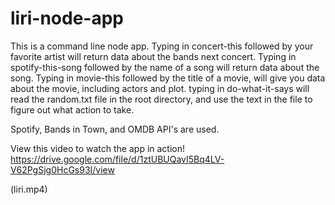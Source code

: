 # liri-node-app

This is a command line node app. 
Typing in concert-this followed by your favorite artist will return data about the bands next concert. 
Typing in spotify-this-song followed by the name of a song will return data about the song. 
Typing in movie-this followed by the title of a movie, will give you data about the movie, including actors and plot. 
typing in do-what-it-says will read the random.txt file in the root directory, and use the text in the file to figure out what action to take. 

Spotify, Bands in Town, and OMDB API's are used. 

View this video to watch the app in action! 
https://drive.google.com/file/d/1ztUBUQavI5Bq4LV-V62PgSjg0HcGs93I/view

(liri.mp4)
